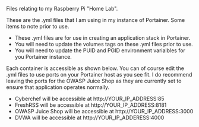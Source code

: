 Files relating to my Raspberry Pi "Home Lab".

These are the .yml files that I am using in my instance of Portainer. Some items to note prior to use.

* These .yml files are for use in creating an application stack in Portainer.
* You will need to update the volumes tags on these .yml files prior to use.
* You will need to update the PUID and PGID environment varialbles for you Portainer instance.

Each container is accessible as shown below.  You can of course edit the .yml files to use ports on your Portainer host as you see fit. I do recommend leaving the ports for the OWASP Juice Shop as they are currently set to ensure that application operates normally.

* Cyberchef will be accessible at http://YOUR_IP_ADDRESS:85
* FreshRSS will be accessible at http://YOUR_IP_ADDRESS:8181
* OWASP Juice Shop will be accessible at http://YOUR_IP_ADDRESS:3000
* DVWA will be accessible at http://YOUR_IP_ADDERESS:4000
